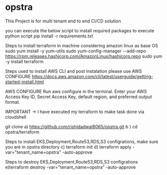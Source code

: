 # opstra
This Project is for multi tenant end to end CI/CD solution 


you can execute the below  script to install required packages to execute python script
pip install -r requirements.txt


Steps to install terraform in machine considering amazon linux as base OS
sudo yum install -y yum-utils
sudo yum-config-manager --add-repo https://rpm.releases.hashicorp.com/AmazonLinux/hashicorp.repo
sudo yum -y install terraform

Steps used to install AWS CLI and post instalation please use AWS CONFIGURE
https://docs.aws.amazon.com/cli/latest/userguide/getting-started-install.html

AWS CONFIGURE
Run aws configure in the terminal.
Enter your AWS Access Key ID, Secret Access Key, default region, and preferred output format.

IMPORTANT ->
I have executed my terraform to make task done via  cloudshell 

 git clone
a) https://github.com/rishidadwal8065/opstra.git
b ) cd opstra/terraform

 Steps to install EKS,Deployment,Route53,RDS,S3 configrations, make sure you are in opstra directory
c) terraform init
d) terraform apply  -var="tenant_name=opstra" -auto-approve


 Steps to destroy EKS,Deployment,Route53,RDS,S3 configrations
e)terraform destroy  -var="tenant_name=opstra" -auto-approve

